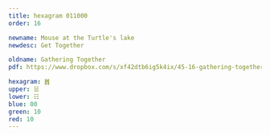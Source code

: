```yaml
---
title: hexagram 011000
order: 16

newname: Mouse at the Turtle's lake
newdesc: Get Together

oldname: Gathering Together
pdf: https://www.dropbox.com/s/xf42dtb6ig5k4ix/45-16-gathering-together-contraction.pdf?dl=0

hexagram: ䷬
upper: ☱
lower: ☷
blue: 00
green: 10
red: 10
---
```

